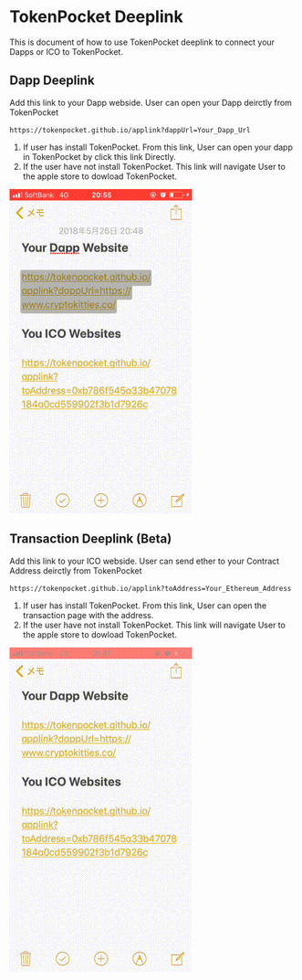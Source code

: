 # TokenPocket Deeplink

This is document of how to use TokenPocket deeplink to connect your Dapps or ICO to TokenPocket.

## Dapp Deeplink

Add this link to your Dapp webside. User can open your Dapp deirctly from TokenPocket

```text
https://tokenpocket.github.io/applink?dappUrl=Your_Dapp_Url
```

1. If user has install TokenPocket. From this link, User can open your dapp in TokenPocket by click this link Directly.
2. If the user have not install TokenPocket. This link will navigate User to the apple store to dowload TokenPocket.

![dapp](/deeplink/dapp.gif) 


## Transaction Deeplink (Beta)

Add this link to your ICO webside. User can send ether to your Contract Address deirctly from TokenPocket

```text
https://tokenpocket.github.io/applink?toAddress=Your_Ethereum_Address
```

1. If user has install TokenPocket. From this link, User can open the transaction page with the address.
2. If the user have not install TokenPocket. This link will navigate User to the apple store to dowload TokenPocket.

![transaction](/deeplink/transaction.gif)
